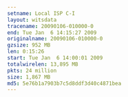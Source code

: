 ```yaml
---
setname: Local ISP C-I
layout: witsdata
tracename: 20090106-010000-0
end: Tue Jan  6 14:15:27 2009
originalname: 20090106-010000-0
gzsize: 952 MB
len: 0:15:26
start: Tue Jan  6 14:00:01 2009
totalwirelen: 13,895 MB
pkts: 24 million
size: 1,867 MB
md5: 5e76b1a7903b7c5d8ddf3d40c4871bea
---
```

